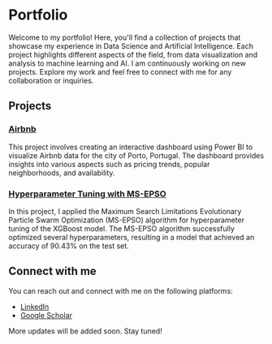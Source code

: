# Portfolio

Welcome to my portfolio! Here, you'll find a collection of projects that showcase my experience in Data Science and Artificial Intelligence. Each project highlights different aspects of the field, from data visualization and analysis to machine learning and AI. I am continuously working on new projects. Explore my work and feel free to connect with me for any collaboration or inquiries.

## Projects

### [Airbnb](projects/airbnb)

This project involves creating an interactive dashboard using Power BI to visualize Airbnb data for the city of Porto, Portugal. The dashboard provides insights into various aspects such as pricing trends, popular neighborhoods, and availability.

### [Hyperparameter Tuning with MS-EPSO](projects/hyperparameters)

In this project, I applied the Maximum Search Limitations Evolutionary Particle Swarm Optimization (MS-EPSO) algorithm for hyperparameter tuning of the XGBoost model. The MS-EPSO algorithm successfully optimized several hyperparameters, resulting in a model that achieved an accuracy of 90.43% on the test set.

## Connect with me

You can reach out and connect with me on the following platforms:

- [LinkedIn](https://www.linkedin.com/in/marioserraneto)
- [Google Scholar](https://scholar.google.com/citations?user=zBnQbHwAAAAJ&hl=pt-BR&oi=ao)

More updates will be added soon. Stay tuned!
